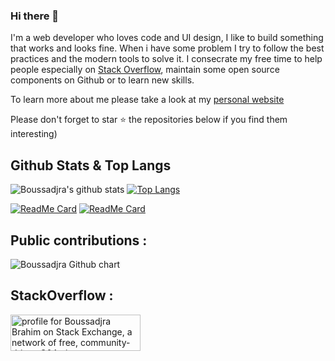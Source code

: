 ### Hi there 👋

I'm a web developer who loves code and UI design, I like to build something that works and looks fine.
        When i have some problem I try to follow the best practices and the modern tools to solve it. I consecrate my free time to help people especially on
        <a
          href="https://stackoverflow.com/users/8172857/boussadjra-brahim?tab=profile"
          target="blank"
          class="b-link"
        >Stack Overflow</a>, maintain some open source components on Github or to learn new skills.
     
    
To learn more about me please take a look at my [personal website](https://boussadjra-brahim.netlify.app)

Please don't forget to star ⭐ the repositories below if you find them interesting)
        
## Github Stats & Top Langs

![Boussadjra's github stats](https://github-readme-stats.vercel.app/api?username=boussadjra&show_icons=true&theme=shades-of-purple&count_private=true)
[![Top Langs](https://github-readme-stats.vercel.app/api/top-langs/?username=boussadjra&hide=html,css&layout=compact&theme=shades-of-purple)](https://github.com/boussadjra/boussadjra)

[![ReadMe Card](https://github-readme-stats.vercel.app/api/pin/?username=boussadjra&repo=vueye-table&theme=shades-of-purple)](https://github.com/boussadjra/github-readme-stats)
[![ReadMe Card](https://github-readme-stats.vercel.app/api/pin/?username=boussadjra&repo=vue-pro-sidebar&theme=shades-of-purple)](https://github.com/boussadjra/github-readme-stats)

## Public contributions :

<img src="https://ghchart.rshah.org/4411aa/boussadjra" alt="Boussadjra Github chart" />


## StackOverflow :

<a href="https://stackexchange.com/users/11133636"><img src="https://stackexchange.com/users/flair/11133636.png" width="208" height="58" alt="profile for Boussadjra Brahim on Stack Exchange, a network of free, community-driven Q&amp;A sites" title="profile for Boussadjra Brahim on Stack Exchange, a network of free, community-driven Q&amp;A sites"></a>
